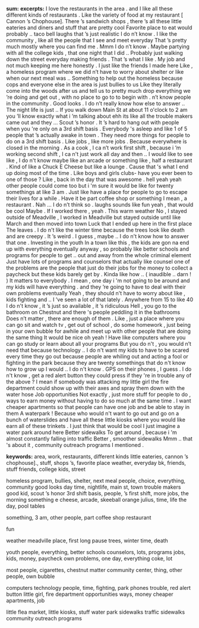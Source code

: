 **sum:**
**excerpts:**
I love the restaurants in the area . and I like all these different kinds of restaurants .
Like the variety of food at my restaurant [ Cannon ’s Chophouse]. There ’s sandwich shops , there ’s all these little eateries and diners and stuff that are pretty cool
Favorite place to eat would probably .. taco bell laughs that ’s just realistic
I do n’t know . I like the community , like all the people that I see and meet everyday
That ’s pretty much mostly where you can find me .
Mmm I do n’t know . Maybe partying with all the college kids , that one night that I did .. Probably just walking down the street everyday making friends . That ’s what I like .
My job and not much keeping me here honestly . I just like the friends I made here
Like , a homeless program where we did n’t have to worry about shelter or like when our next meal was .. Something to help out the homeless because cops and everyone else in the area is just bullies to us
Like they literally come into the woods after us and tell us to pretty much drop everything we ’re doing and get out , with no place to go to to begin with . n’t know people in the community .
Good looks . I do n’t really know how else to answer ..
The night life is just .. If you walk down Main St at about 11 o'clock to 2 am you ’ll know exactly what i ’m talking about
ehh its like all the trouble makers came out and they …
Scout ’s honor .
It ’s hard to hang out with people when you 're only on a 3rd shift basis . Everybody 's asleep and like 1 of 5 people that ’s actually awake in town . They need more things for people to do on a 3rd shift basis .
Like jobs , like more jobs . Because everywhere is closed in the morning . As a cook , I ca n’t work first shift , because i ’m working second shift , I ca n't just work all day and then ..
I would like to see like , I do n't know maybe like an arcade or something
like , half a restaurant . Kind of like a Chuck E Cheese but like a lounge .
Cause that 's what I end up doing most of the time .
Like boys and girls clubs- have you ever been to one of those ? Like , back in the day that was awesome .
hell yeah
yeah other people could come too but i 'm sure it would be like for twenty somethings at like 3 am . Just like have a place for people to go to escape their lives for a while . Have it be part coffee shop or something
I mean , a restaurant .
Nah … I do n’t think so .
laughs sounds like fun
yeah , that would be cool
Maybe . If I worked there , yeah .
This warm weather
No , I stayed outside of Meadville , I worked in Meadville but stayed outside until like March and then moved into town
Luck that I ended up here in the first place
The leaves .
I do n't like the winter time because the trees look like death and are creepy . It ’s weird .
I guess , maybe .. I do n't know how to answer that one .
Investing in the youth
In a town like this , the kids are gon na end up with everything eventually anyway , so probably like better schools and programs for people to get .. out and away from the whole criminal element
Just have lots of programs and counselors that actually like counsel
one of the problems are the people that just do their jobs for the money to collect a paycheck but these kids barely get by . Kinda like how .. ( inaudible .. darn ! )
It matters to everybody . I mean , one day i 'm not going to be around and my kids will have everything . and they ’re going to have to deal with their own problems eventually
Yeah , they should n't have to worry about like , kids fighting and .. I ’ve seen a lot of that lately .
Anywhere from 15 to like 40
I do n't know , it ’s just so available , it ’s ridiculous Hell , you go to the bathroom on Chestnut and there 's people peddling it in the bathrooms
Does n’t matter , there are enough of them .
Like , just a place where you can go sit and watch tv , get out of school , do some homework , just being in your own bubble for awhile and meet up with other people that are doing the same thing
It would be nice
oh yeah ! Have like computers where you can go study or learn about all your programs
But you do n't , you would n’t need that because technology ..
I do n't want my kids to have to be scared every time they go out because people are whiling out and acting a fool or fighting in the park because they are twenty somethings that do n't know how to grow up
I would .. I do n't know . GPS on their phones , I guess .
I do n't know , get a red alert button they could press if they 're in trouble
any of the above ? I mean if somebody was attacking my little girl the fire department could show up with their axes and spray them down with the water hose
Job opportunities
Not exactly , just more stuff for people to do , ways to earn money without having to do so much at the same time .
I want cheaper apartments so that people can have one job and be able to stay in them
A waterpark !
Because who would n't want to go out and go on a bunch of waterslides and have all these little kiosks where you would like earn all of these trinkets . I just think that would be cool
I just imagine a water park around here
Better sidewalks
To get around , because i 'm almost constantly falling into traffic
Better , smoother sidewalks
Mmm .. that 's about it , community outreach programs I mentioned .

**keywords:**
area, work, restaurants, different kinds
little eateries, cannon ’s chophouse]., stuff, shops
’s, favorite place
weather, everyday
bk, friends, stuff
friends, college kids, street

homeless program, bullies, shelter, next meal
people, choice, everything, community
good looks
day time, nightlife, main st, town
trouble makers
good kid, scout ’s honor
3rd shift basis, people, ’s
first shift, more jobs, the morning
something
e cheese, arcade, skeeball
orange julius, time, life
the day, pool tables

something, 3 am, other people, part coffee shop
restaurant

fun


weather
meadville
place, first
long pause
trees, winter time, death

youth
people, everything, better schools
counselors, lots, programs
jobs, kids, money, paycheck
own problems, one day, everything
coke, lot

most people, cigarettes, chestnut
matter
community center, thing, other people, own bubble

computers
technology
people, time, fighting, park
phones
trouble, red alert button
little girl, fire department
opportunities
ways, money
cheaper apartments, job

little flea market, little kiosks, stuff
water park
sidewalks
traffic
sidewalks
community outreach programs

